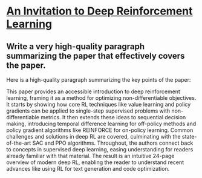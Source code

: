 # [An Invitation to Deep Reinforcement Learning](https://arxiv.org/abs/2312.08365)

## Write a very high-quality paragraph summarizing the paper that effectively covers the paper.

 Here is a high-quality paragraph summarizing the key points of the paper:

This paper provides an accessible introduction to deep reinforcement learning, framing it as a method for optimizing non-differentiable objectives. It starts by showing how core RL techniques like value learning and policy gradients can be applied to single-step supervised problems with non-differentiable metrics. It then extends these ideas to sequential decision making, introducing temporal difference learning for off-policy methods and policy gradient algorithms like REINFORCE for on-policy learning. Common challenges and solutions in deep RL are covered, culminating with the state-of-the-art SAC and PPO algorithms. Throughout, the authors connect back to concepts in supervised deep learning, easing understanding for readers already familiar with that material. The result is an intuitive 24-page overview of modern deep RL, enabling the reader to understand recent advances like using RL for text generation and code optimization.
